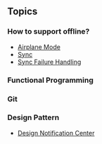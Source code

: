 ## Topics

### How to support offline?
- [Airplane Mode](https://tech.trello.com/sync-architecture/)
- [Sync](https://tech.trello.com/syncing-changes/)
- [Sync Failure Handling](https://tech.trello.com/sync-failure-handling/)

### Functional Programming


### Git

### Design Pattern
- [Design Notification Center](https://github.com/100mango/SwiftNotificationCenter)
